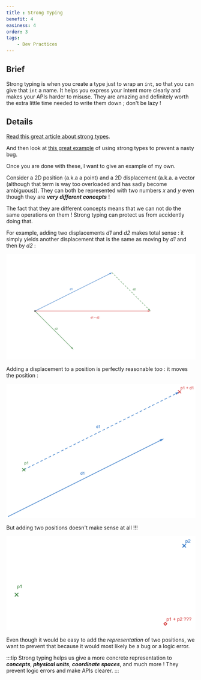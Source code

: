 ```yaml
---
title : Strong Typing
benefit: 4
easiness: 4
order: 3
tags:
    - Dev Practices
---
```


## Brief

Strong typing is when you create a type just to wrap an `int`,  so that you can give that `int` a name. It helps you express your intent more clearly and makes your APIs harder to misuse. They are amazing and definitely worth the extra little time needed to write them down ; don't be lazy !

## Details

[Read this great article about strong types](https://www.fluentcpp.com/2016/12/08/strong-types-for-strong-interfaces/).

And then look at [this great example](https://youtu.be/ojZbFIQSdl8?t=1444) of using strong types to prevent a nasty bug.

Once you are done with these, I want to give an example of my own.

Consider a 2D position (a.k.a a point) and a 2D displacement (a.k.a. a vector (although that term is way too overloaded and has sadly become ambiguous)). They can both be represented with two numbers *x* and *y* even though they are **_very different concepts_** !

The fact that they are different concepts means that we can not do the same operations on them ! Strong typing can protect us from accidently doing that.

For example, adding two displacements *d1* and *d2* makes total sense : it simply yields another displacement that is the same as moving by *d1* and then by *d2* :

![](../../static/img/displacement-addition.png)

Adding a displacement to a position is perfectly reasonable too : it moves the position :

![](../../static/img/displacement-position-addition.png)

But adding two positions doesn't make sense at all !!!

![](../../static/img/point-addition.png)

Even though it would be easy to add the *representation* of two positions, we want to prevent that because it would most likely be a bug or a logic error.

:::tip
Strong typing helps us give a more concrete representation to ***concepts***, ***physical units***, ***coordinate spaces***, and much more ! They prevent logic errors and make APIs clearer.
:::